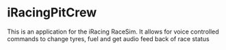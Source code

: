 iRacingPitCrew
==============

This is an application for the iRacing RaceSim.  It allows for voice controlled commands to change tyres, fuel and get audio feed back of race status
